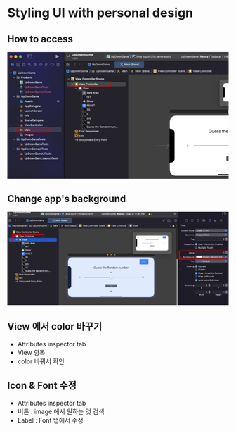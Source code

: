 # Styling UI with personal design

## How to access

<img src='images/2022-06-05-23-46-34.png' />

## Change app's background

<img src='images/2022-06-05-23-48-33.png' />

## View 에서 color 바꾸기

- Attributes inspector tab
- View 항목
- color 바꿔서 확인

## Icon & Font 수정

- Attributes inspector tab
- 버튼 : image 에서 원하는 것 검색
- Label : Font 탭에서 수정
